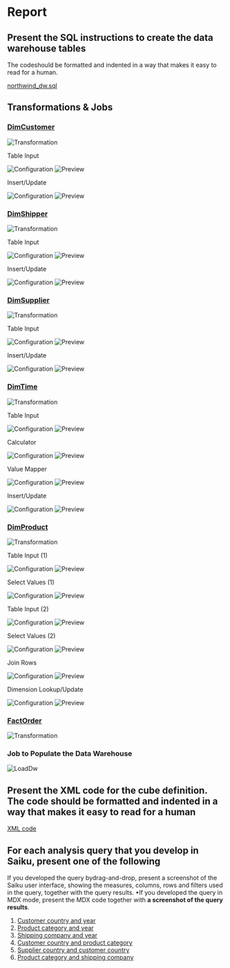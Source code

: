 # Report

## Present the SQL instructions to create the data warehouse tables

The codeshould be formatted and indented in a way that makes it easy to read for a human.

[northwind_dw.sql](../sql/northwind_dw.sql)

## Transformations & Jobs

### [DimCustomer](../etl/DimCustomer.ktr)

![Transformation](screenshots/DimCustomer/DimCustomer.png)

Table Input

![Configuration](screenshots/DimCustomer/TableInput.configuration.png)
![Preview](screenshots/DimCustomer/TableInput.preview.png)

Insert/Update

![Configuration](screenshots/DimCustomer/InsertUpdate.configuration.png)
![Preview](screenshots/DimCustomer/InsertUpdate.preview.png)

### [DimShipper](../etl/DimShipper.ktr)

![Transformation](screenshots/DimShipper/DimShipper.png)

Table Input

![Configuration](screenshots/DimShipper/TableInput.configuration.png)
![Preview](screenshots/DimShipper/TableInput.preview.png)

Insert/Update

![Configuration](screenshots/DimShipper/InsertUpdate.configuration.png)
![Preview](screenshots/DimShipper/InsertUpdate.preview.png)

### [DimSupplier](../etl/DimSupplier.ktr)

![Transformation](screenshots/DimSupplier/DimSupplier.png)

Table Input

![Configuration](screenshots/DimSupplier/TableInput.configuration.png)
![Preview](screenshots/DimSupplier/TableInput.preview.png)

Insert/Update

![Configuration](screenshots/DimSupplier/InsertUpdate.configuration.png)
![Preview](screenshots/DimSupplier/InsertUpdate.preview.png)

### [DimTime](../etl/DimTime.ktr)

![Transformation](screenshots/DimTime/DimTime.png)

Table Input

![Configuration](screenshots/DimTime/TableInput.configuration.png)
![Preview](screenshots/DimTime/TableInput.preview.png)

Calculator

![Configuration](screenshots/DimTime/Calculator.configuration.png)
![Preview](screenshots/DimTime/Calculator.preview.png)

Value Mapper

![Configuration](screenshots/DimTime/ValueMapper.configuration.png)
![Preview](screenshots/DimTime/ValueMapper.preview.png)

Insert/Update

![Configuration](screenshots/DimTime/InsertUpdate.configuration.png)
![Preview](screenshots/DimTime/InsertUpdate.preview.png)

### [DimProduct](../etl/DimProduct.ktr)

![Transformation](screenshots/DimProduct/DimProduct.png)

Table Input (1)

![Configuration](screenshots/DimProduct/TableInput.1.configuration.png)
![Preview](screenshots/DimProduct/TableInput.1.preview.png)

Select Values (1)

![Configuration](screenshots/DimProduct/SelectValues.1.configuration.png)
![Preview](screenshots/DimProduct/SelectValues.1.preview.png)

Table Input (2)

![Configuration](screenshots/DimProduct/TableInput.2.configuration.png)
![Preview](screenshots/DimProduct/TableInput.2.preview.png)

Select Values (2)

![Configuration](screenshots/DimProduct/SelectValues.2.configuration.png)
![Preview](screenshots/DimProduct/SelectValues.2.preview.png)

Join Rows

![Configuration](screenshots/DimProduct/JoinRows.configuration.png)
![Preview](screenshots/DimProduct/JoinRows.preview.png)

Dimension Lookup/Update

![Configuration](screenshots/DimProduct/DimensionLookupUpdate.configuration.png)
![Preview](screenshots/DimProduct/DimensionLookupUpdate.preview.png)

### [FactOrder](../etl/FactOrder.ktr)

![Transformation](screenshots/FactOrder/FactOrder.png)

### Job to Populate the Data Warehouse

![LoadDw](screenshots/LoadDw.png)

## Present the XML code for the cube definition. The code should be formatted and indented in a way that makes it easy to read for a human

[XML code](../olap/northwind_dw.xml)

## For each analysis query that you develop in Saiku, present one of the following

If you developed the query bydrag-and-drop, present a screenshot of the Saiku user interface, showing the measures, columns, rows and filters used in the query, together with the query results.
•If you developed the query in MDX mode, present the MDX code together with **a screenshot of the query results**.

1. [Customer country and year](../analysis/customer-country-year.md)
2. [Product category and year](../analysis/product-category-year.md)
3. [Shipping company and year](../analysis/shipping-company-year.md)
4. [Customer country and product category](../analysis/customer-country-product-category.md)
5. [Supplier country and customer country](../analysis/supplier-country-customer-country.md)
6. [Product category and shipping company](../analysis/product-category-shipping-company.md)
